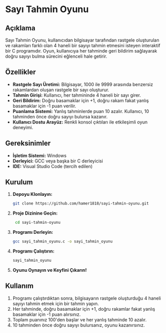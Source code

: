 # Sayı Tahmin Oyunu

## Açıklama
Sayı Tahmin Oyunu, kullanıcıdan bilgisayar tarafından rastgele oluşturulan ve rakamları farklı olan 4 haneli bir sayıyı tahmin etmesini isteyen interaktif bir C programıdır. Oyun, kullanıcıya her tahminde geri bildirim sağlayarak doğru sayıyı bulma sürecini eğlenceli hale getirir.

## Özellikler
- **Rastgele Sayı Üretimi:** Bilgisayar, 1000 ile 9999 arasında benzersiz rakamlardan oluşan rastgele bir sayı oluşturur.
- **Tahmin Girişi:** Kullanıcı, her tahmininde 4 haneli bir sayı girer.
- **Geri Bildirim:** Doğru basamaklar için +1, doğru rakam fakat yanlış basamaklar için -1 puan verilir.
- **Puanlama Sistemi:** Yanlış tahminlerde puan 10 azalır. Kullanıcı, 10 tahminden önce doğru sayıyı bulursa kazanır.
- **Kullanıcı Dostu Arayüz:** Renkli konsol çıktıları ile etkileşimli oyun deneyimi.

## Gereksinimler
- **İşletim Sistemi:** Windows
- **Derleyici:** GCC veya başka bir C derleyicisi
- **IDE:** Visual Studio Code (tercih edilen)

## Kurulum
1. **Depoyu Klonlayın:**
   ```bash
   git clone https://github.com/hamer1818/sayi-tahmin-oyunu.git
   ```
2. **Proje Dizinine Geçin:**
   ```bash
    cd sayi-tahmin-oyunu
    ```
3. **Programı Derleyin:**
    ```bash
    gcc sayi_tahmin_oyunu.c -o sayi_tahmin_oyunu
    ```
4. **Programı Çalıştırın:**
    ```bash
    sayi_tahmin_oyunu
    ```
5. **Oyunu Oynayın ve Keyfini Çıkarın!**

## Kullanım
1. Programı çalıştırdıktan sonra, bilgisayarın rastgele oluşturduğu 4 haneli sayıyı tahmin etmek için bir tahmin yapın.
2. Her tahminde, doğru basamaklar için +1, doğru rakamlar fakat yanlış basamaklar için -1 puan alırsınız.
3. Toplam puanınız 100'den başlar ve her yanlış tahminde 10 azalır.
4. 10 tahminden önce doğru sayıyı bulursanız, oyunu kazanırsınız.

